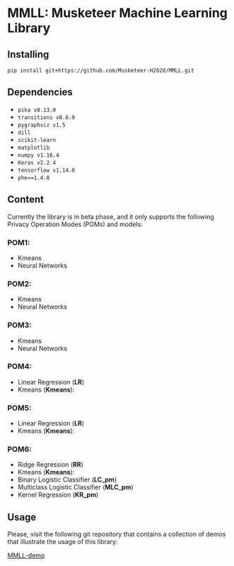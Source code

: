 # MMLL: Musketeer Machine Learning Library

## Installing 

`pip install git+https://github.com/Musketeer-H2020/MMLL.git`

## Dependencies

* `pika v0.13.0`
* `transitions v0.6.9`
* `pygraphviz v1.5`
* `dill`
* `scikit-learn`
* `matplotlib`
* `numpy v1.16.4` 
* `Keras v2.2.4`
* `tensorflow v1.14.0`
* `phe==1.4.0`

## Content

Currently the library is in beta phase, and it only supports the following Privacy Operation Modes (POMs) and models:

### **POM1**:

* Kmeans
* Neural Networks

### **POM2**:

* Kmeans
* Neural Networks

### **POM3**:

* Kmeans
* Neural Networks

### **POM4**: 

* Linear Regression (**LR**) 
* Kmeans (**Kmeans**): 

### **POM5**: 

* Linear Regression (**LR**)
* Kmeans (**Kmeans**): 

### **POM6**: 

* Ridge Regression (**RR**)
* Kmeans (**Kmeans**): 
* Binary Logistic Classifier (**LC_pm**)
* Multiclass Logistic Classifier (**MLC_pm**)
* Kernel Regression (**KR_pm**)

## Usage 

Please, visit the following git repository that contains a collection of demos that illustrate the usage of this library:

[MMLL-demo](https://github.com/Musketeer-H2020/MMLL-demo)
